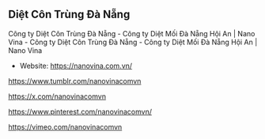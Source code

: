## Diệt Côn Trùng Đà Nẵng

Công ty Diệt Côn Trùng Đà Nẵng - Công ty Diệt Mối Đà Nẵng Hội An | Nano Vina - Công ty Diệt Côn Trùng Đà Nẵng - Công ty Diệt Mối Đà Nẵng Hội An | Nano Vina

- Website: https://nanovina.com.vn/

https://www.tumblr.com/nanovinacomvn

https://x.com/nanovinacomvn

https://www.pinterest.com/nanovinacomvn/

https://vimeo.com/nanovinacomvn
